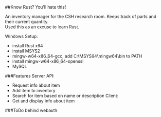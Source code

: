 ##Know Rust? You'll hate this!

An inventory manager for the CSH research room. Keeps track of parts and their current quantity.  
Used this as an excuse to learn Rust.  

Windows Setup:  
 * install Rust x64
 * install MSYS2
  * mingw-w64-x86_64-gcc, add C:\MSYS64\mingw64\bin to PATH
  * install mingw-w64-x86_64-openssl
 * MySQL
 
###Features
Server API:
 * Request info about item
 * Add item to inventory
 * Search for item based on name or description
Client:
 * Get and display info about item 
 
###ToDo 
behind webauth  